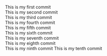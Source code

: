 This is my first commit  
This is my second commit  
This is my third commit  
This is my fourth commit  
This is my fifth commit  
This is my sixth commit  
This is my seventh commit  
This is my eighth commit  
This is my ninth commit
This is my tenth commit